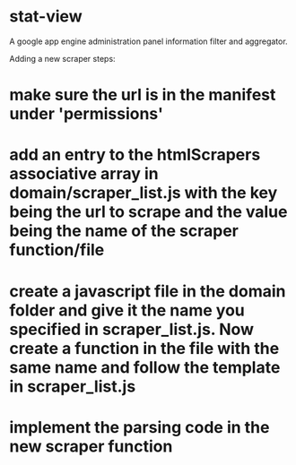 stat-view
=========

A google app engine administration panel information filter and aggregator.

Adding a new scraper steps:

# make sure the url is in the manifest under 'permissions'
# add an entry to the htmlScrapers associative array in domain/scraper_list.js with the key being the url to scrape and the value being the name of the scraper function/file
# create a javascript file in the domain folder and give it the name you specified in scraper_list.js. Now create a function in the file with the same name and follow the template in scraper_list.js
# implement the parsing code in the new scraper function
